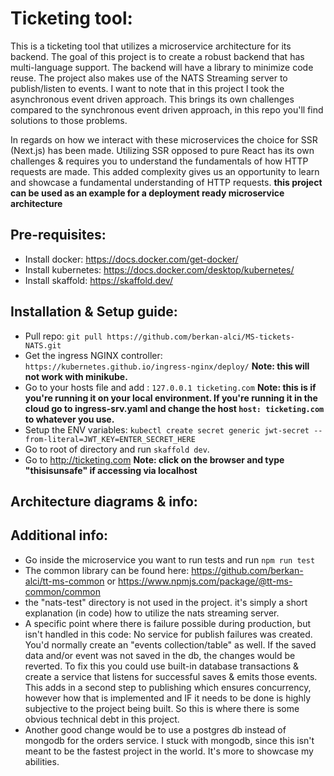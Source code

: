 # Ticketing tool:

This is a ticketing tool that utilizes a microservice architecture for its backend. The goal of this project is to create a robust backend that has multi-language support. The backend will have a library to minimize code reuse. The project also makes use of the NATS Streaming server to publish/listen to events. I want to note that in this project I took the asynchronous event driven approach. This brings its own challenges compared to the synchronous event driven approach, in this repo you'll find solutions to those problems.

In regards on how we interact with these microservices the choice for SSR (Next.js) has been made. Utilizing SSR opposed to pure React has its own challenges & requires you to understand the fundamentals of how HTTP requests are made. This added complexity gives us an opportunity to learn and showcase a fundamental understanding of HTTP requests.
**this project can be used as an example for a deployment ready microservice architecture**

## Pre-requisites:

-   Install docker: https://docs.docker.com/get-docker/
-   Install kubernetes: https://docs.docker.com/desktop/kubernetes/
-   Install skaffold: https://skaffold.dev/

## Installation & Setup guide:

-   Pull repo: `git pull https://github.com/berkan-alci/MS-tickets-NATS.git`
-   Get the ingress NGINX controller: `https://kubernetes.github.io/ingress-nginx/deploy/` **Note: this will not work with minikube.**
-   Go to your hosts file and add : `127.0.0.1 ticketing.com` **Note: this is if you're running it on your local environment. If you're running it in the cloud go to ingress-srv.yaml and change the host `host: ticketing.com` to whatever you use.**
-   Setup the ENV variables: `kubectl create secret generic jwt-secret --from-literal=JWT_KEY=ENTER_SECRET_HERE`
-   Go to root of directory and run `skaffold dev`.
-   Go to http://ticketing.com **Note: click on the browser and type "thisisunsafe" if accessing via localhost**

## Architecture diagrams & info:

## Additional info:

-   Go inside the microservice you want to run tests and run `npm run test`
-   The common library can be found here: https://github.com/berkan-alci/tt-ms-common or https://www.npmjs.com/package/@tt-ms-common/common
-   the "nats-test" directory is not used in the project. it's simply a short explanation (in code) how to utilize the nats streaming server.
-   A specific point where there is failure possible during production, but isn't handled in this code: No service for publish failures was created. You'd normally create an "events collection/table" as well. If the saved data and/or event was not saved in the db, the changes would be reverted. To fix this you could use built-in database transactions & create a service that listens for successful saves & emits those events. This adds in a second step to publishing which ensures concurrency, however how that is implemented and IF it needs to be done is highly subjective to the project being built. So this is where there is some obvious technical debt in this project.
-   Another good change would be to use a postgres db instead of mongodb for the orders service. I stuck with mongodb, since this isn't meant to be the fastest project in the world. It's more to showcase my abilities.
